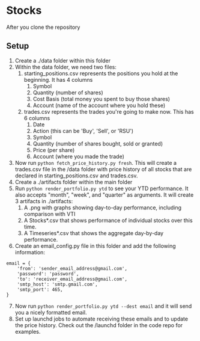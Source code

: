 # Stocks

After you clone the repository

## Setup
1. Create a ./data folder within this folder
2. Within the data folder, we need two files:
    1. starting_positions.csv represents the positions you hold at the beginning. It has 4 columns
        1. Symbol
        2. Quantity (number of shares)
        3. Cost Basis (total money you spent to buy those shares)
        4. Account (name of the account where you hold these)
    2. trades.csv represents the trades you're going to make now. This has 6 columns
        1. Date
        2. Action (this can be 'Buy', 'Sell', or 'RSU')
        3. Symbol
        4. Quantity (number of shares bought, sold or granted)
        5. Price (per share)
        6. Account (where you made the trade)
3. Now run `python fetch_price_history.py fresh`. This will create a trades.csv file in the /data folder with price history of all stocks that are declared in starting_positions.csv and trades.csv.
4. Create a ./artifacts folder within the main folder
5. Run `python render_portfolio.py ytd` to see your YTD performance. It also accepts "month", "week", and "quarter" as arguments. It will create 3 artifacts in ./artifacts:
    1. A .png with graphs showing day-to-day performance, including comparison with VTI
    2. A Stocks*.csv that shows performance of individual stocks over this time.
    3. A Timeseries*.csv that shows the aggregate day-by-day performance.
6. Create an email_config.py file in this folder and add the following information:
```
email = {
    'from': 'sender_email_address@gmail.com',
    'password': 'password',
    'to': 'receiver_email_address@gmail.com',
    'smtp_host': 'smtp.gmail.com',
    'smtp_port': 465,
}
```
7. Now run `python render_portfolio.py ytd --dest email` and it will send you a nicely formatted email.
8. Set up launchd jobs to automate receiving these emails and to update the price history. Check out the /launchd folder in the code repo for examples.